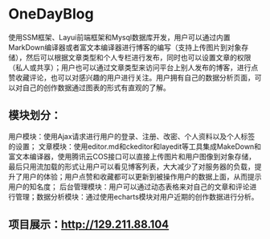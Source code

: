 # OneDayBlog
使用SSM框架、Layui前端框架和Mysql数据库开发，用户可以通过内置MarkDown编译器或者富文本编译器进行博客的编写（支持上传图片到对象存储），然后可以根据文章类型和个人专栏进行发布，同时也可以设置文章的权限（私人或共享）；用户也可以通过文章类型来访问平台上别人发布的博客，进行点赞收藏评论，也可以对感兴趣的用户进行关注。用户拥有自己的数据分析页面，可以对自己的创作数据通过图表的形式有直观的了解。
## 模块划分：
用户模块：使用Ajax请求进行用户的登录、注册、改密、个人资料以及个人标签的设置；
文章模块：使用editor.md和ckeditor和layedit等工具集成MakeDown和富文本编译器，使用腾讯云COS接口可以直接上传图片和用户图像到对象存储，最后只用流加载的形式让用户可以看见博客列表，大大减少了对服务器的负载，提升了用户的体验；用户点赞和收藏都可以更新到被操作用户的数据上面，从而提示用户的知名度；
后台管理模块：用户可以通过动态表格来对自己的文章和评论进行管理；数据分析模块：通过使用echarts模块对用户近期的创作数据进行分析。
## 项目展示：http://129.211.88.104
